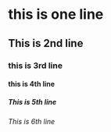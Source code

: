 # this is one line
## This is 2nd line
### this is 3rd line
#### this is 4th line
##### This is 5th line
###### This is 6th line
